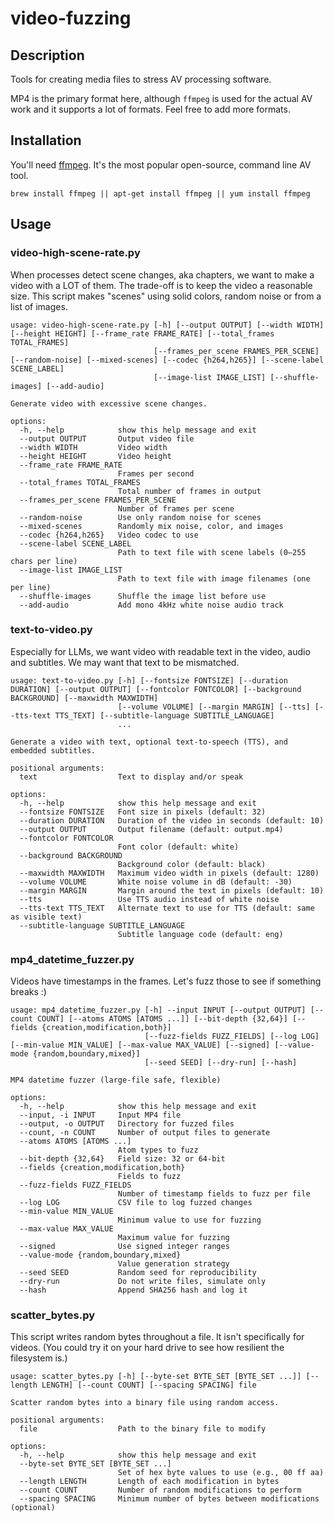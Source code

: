 # video-fuzzing

## Description
Tools for creating media files to stress AV processing software.

MP4 is the primary format here, although `ffmpeg` is used for the actual AV work and it supports a lot of formats. Feel
free to add more formats.

## Installation

You'll need [ffmpeg](https://ffmpeg.org). It's the most popular open-source, command line AV tool.

```shell
brew install ffmpeg || apt-get install ffmpeg || yum install ffmpeg
```

## Usage

### video-high-scene-rate.py

When processes detect scene changes, aka chapters, we want to make a video with a LOT of them. The trade-off is to
keep the video a reasonable size. This script makes "scenes" using solid colors, random noise or from a list of images.

```commandline
usage: video-high-scene-rate.py [-h] [--output OUTPUT] [--width WIDTH] [--height HEIGHT] [--frame_rate FRAME_RATE] [--total_frames TOTAL_FRAMES]
                                [--frames_per_scene FRAMES_PER_SCENE] [--random-noise] [--mixed-scenes] [--codec {h264,h265}] [--scene-label SCENE_LABEL]
                                [--image-list IMAGE_LIST] [--shuffle-images] [--add-audio]

Generate video with excessive scene changes.

options:
  -h, --help            show this help message and exit
  --output OUTPUT       Output video file
  --width WIDTH         Video width
  --height HEIGHT       Video height
  --frame_rate FRAME_RATE
                        Frames per second
  --total_frames TOTAL_FRAMES
                        Total number of frames in output
  --frames_per_scene FRAMES_PER_SCENE
                        Number of frames per scene
  --random-noise        Use only random noise for scenes
  --mixed-scenes        Randomly mix noise, color, and images
  --codec {h264,h265}   Video codec to use
  --scene-label SCENE_LABEL
                        Path to text file with scene labels (0–255 chars per line)
  --image-list IMAGE_LIST
                        Path to text file with image filenames (one per line)
  --shuffle-images      Shuffle the image list before use
  --add-audio           Add mono 4kHz white noise audio track
```

### text-to-video.py

Especially for LLMs, we want video with readable text in the video, audio and subtitles. We may want that text
to be mismatched.

```commandline
usage: text-to-video.py [-h] [--fontsize FONTSIZE] [--duration DURATION] [--output OUTPUT] [--fontcolor FONTCOLOR] [--background BACKGROUND] [--maxwidth MAXWIDTH]
                        [--volume VOLUME] [--margin MARGIN] [--tts] [--tts-text TTS_TEXT] [--subtitle-language SUBTITLE_LANGUAGE]
                        ...

Generate a video with text, optional text-to-speech (TTS), and embedded subtitles.

positional arguments:
  text                  Text to display and/or speak

options:
  -h, --help            show this help message and exit
  --fontsize FONTSIZE   Font size in pixels (default: 32)
  --duration DURATION   Duration of the video in seconds (default: 10)
  --output OUTPUT       Output filename (default: output.mp4)
  --fontcolor FONTCOLOR
                        Font color (default: white)
  --background BACKGROUND
                        Background color (default: black)
  --maxwidth MAXWIDTH   Maximum video width in pixels (default: 1280)
  --volume VOLUME       White noise volume in dB (default: -30)
  --margin MARGIN       Margin around the text in pixels (default: 10)
  --tts                 Use TTS audio instead of white noise
  --tts-text TTS_TEXT   Alternate text to use for TTS (default: same as visible text)
  --subtitle-language SUBTITLE_LANGUAGE
                        Subtitle language code (default: eng)
```

### mp4_datetime_fuzzer.py

Videos have timestamps in the frames. Let's fuzz those to see if something breaks :)

```commandline
usage: mp4_datetime_fuzzer.py [-h] --input INPUT [--output OUTPUT] [--count COUNT] [--atoms ATOMS [ATOMS ...]] [--bit-depth {32,64}] [--fields {creation,modification,both}]
                              [--fuzz-fields FUZZ_FIELDS] [--log LOG] [--min-value MIN_VALUE] [--max-value MAX_VALUE] [--signed] [--value-mode {random,boundary,mixed}]
                              [--seed SEED] [--dry-run] [--hash]

MP4 datetime fuzzer (large-file safe, flexible)

options:
  -h, --help            show this help message and exit
  --input, -i INPUT     Input MP4 file
  --output, -o OUTPUT   Directory for fuzzed files
  --count, -n COUNT     Number of output files to generate
  --atoms ATOMS [ATOMS ...]
                        Atom types to fuzz
  --bit-depth {32,64}   Field size: 32 or 64-bit
  --fields {creation,modification,both}
                        Fields to fuzz
  --fuzz-fields FUZZ_FIELDS
                        Number of timestamp fields to fuzz per file
  --log LOG             CSV file to log fuzzed changes
  --min-value MIN_VALUE
                        Minimum value to use for fuzzing
  --max-value MAX_VALUE
                        Maximum value for fuzzing
  --signed              Use signed integer ranges
  --value-mode {random,boundary,mixed}
                        Value generation strategy
  --seed SEED           Random seed for reproducibility
  --dry-run             Do not write files, simulate only
  --hash                Append SHA256 hash and log it
```

### scatter_bytes.py

This script writes random bytes throughout a file. It isn't specifically for videos. (You could try it on your hard drive to see how resilient the filesystem is.)

```commandline
usage: scatter_bytes.py [-h] [--byte-set BYTE_SET [BYTE_SET ...]] [--length LENGTH] [--count COUNT] [--spacing SPACING] file

Scatter random bytes into a binary file using random access.

positional arguments:
  file                  Path to the binary file to modify

options:
  -h, --help            show this help message and exit
  --byte-set BYTE_SET [BYTE_SET ...]
                        Set of hex byte values to use (e.g., 00 ff aa)
  --length LENGTH       Length of each modification in bytes
  --count COUNT         Number of random modifications to perform
  --spacing SPACING     Minimum number of bytes between modifications (optional)
```
